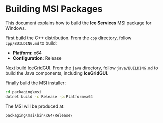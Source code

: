 # Building MSI Packages

This document explains how to build the **Ice Services** MSI package for Windows.

First build the C++ distribution. From the `cpp` directory, follow `cpp/BUILDING.md` to build:

- **Platform:** x64
- **Configuration:** Release

Next build IceGridGUI. From the `java` directory, follow `java/BUILDING.md` to build the Java components, including
**IceGridGUI**.

Finally build the MSI installer:

```cmd
cd packaging\msi
dotnet build -c Release -p:Platform=x64
```

The MSI will be produced at:

```cmd
packaging\msi\bin\x64\Release\
```
